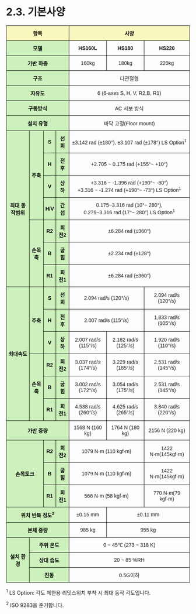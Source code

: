 ﻿# 2.3. 기본사양


<style type="text/css">
.tg  {border-collapse:collapse;border-spacing:0;}
.tg td{border-color:black;border-style:solid;border-width:1px;font-family:Arial, sans-serif;font-size:14px;
  overflow:hidden;padding:10px 5px;word-break:normal;}
.tg th{border-color:black;border-style:solid;border-width:1px;font-family:Arial, sans-serif;font-size:14px;
  font-weight:normal;overflow:hidden;padding:10px 5px;word-break:normal;}
.tg .tg-a1tj{background-color:#ccf1bc;color:#000000;font-weight:bold;text-align:center;vertical-align:middle}
.tg .tg-wa1i{font-weight:bold;text-align:center;vertical-align:middle}
.tg .tg-jafi{background-color:#f8f8be;color:#000000;font-weight:bold;text-align:center;vertical-align:middle}
.tg .tg-nrix{text-align:center;vertical-align:middle}
</style>
<table class="tg">
<thead>
  <tr>
    <th class="tg-jafi" colspan="4">항목</th>
    <th class="tg-jafi" colspan="3">사양</th>
  </tr>
</thead>
<tbody>
  <tr>
    <td class="tg-a1tj" colspan="4">모델</td>
    <td class="tg-wa1i">HS160L</td>
    <td class="tg-wa1i">HS180</td>
    <td class="tg-wa1i">HS220</td>
  </tr>
  <tr>
    <td class="tg-a1tj" colspan="4">가반 하중</td>
    <td class="tg-nrix">160kg</td>
    <td class="tg-nrix">180kg</td>
    <td class="tg-nrix">220kg</td>
  </tr>
  <tr>
    <td class="tg-a1tj" colspan="4">구조</td>
    <td class="tg-nrix" colspan="3">다관절형</td>
  </tr>
  <tr>
    <td class="tg-a1tj" colspan="4">자유도</td>
    <td class="tg-nrix" colspan="3">6 (6-axes S, H, V, R2,B, R1)</td>
  </tr>
  <tr>
    <td class="tg-a1tj" colspan="4">구동방식</td>
    <td class="tg-nrix" colspan="3">AC 서보 방식</td>
  </tr>
  <tr>
    <td class="tg-a1tj" colspan="4">설치 유형</td>
    <td class="tg-nrix" colspan="3">바닥 고정(Floor mount)</td>
  </tr>
  <tr>
    <td class="tg-a1tj" rowspan="7">최대 동작범위</td>
    <td class="tg-a1tj" rowspan="4">주축</td>
    <td class="tg-a1tj">S</td>
    <td class="tg-a1tj">선회</td>
    <td class="tg-nrix" colspan="3">±3.142 rad (±180°), ±3.107 rad (±178°) LS Option<sup>1</sup> </td>
  </tr>
  <tr>
    <td class="tg-a1tj">H</td>
    <td class="tg-a1tj">전후</td>
    <td class="tg-nrix" colspan="3">+2.705 ~ 0.175 rad (+155°~ +10°)</td>
  </tr>
  <tr>
    <td class="tg-a1tj">V</td>
    <td class="tg-a1tj">상하</td>
    <td class="tg-nrix" colspan="3">+3.316 ~ -1.396 rad (+190°~ -80°)<br>
+3.316 ~ -1.274 rad (+190°~ -73°) LS Option<sup>1</sup>
</td>
  </tr>
  <tr>
    <td class="tg-a1tj">H/V</td>
    <td class="tg-a1tj">간섭</td>
    <td class="tg-nrix" colspan="3">0.175~3.316 rad (10°~ 280°),<br>
0.279~3.316 rad (17°~ 280°) LS Option<sup>1</sup>
</td>
  </tr>
  <tr>
    <td class="tg-a1tj" rowspan="3">손목축</td>
    <td class="tg-a1tj">R2</td>
    <td class="tg-a1tj">회전2</td>
    <td class="tg-nrix" colspan="3">±6.284 rad (±360°)</td>
  </tr>
  <tr>
    <td class="tg-a1tj">B</td>
    <td class="tg-a1tj">굽힘</td>
    <td class="tg-nrix" colspan="3">±2.234 rad (±128°)</td>
  </tr>
  <tr>
    <td class="tg-a1tj">R1</td>
    <td class="tg-a1tj">회전1</td>
    <td class="tg-nrix" colspan="3">±6.284 rad (±360°)</td>
  </tr>
  <tr>
    <td class="tg-a1tj" rowspan="6">최대속도</td>
    <td class="tg-a1tj" rowspan="3">주축</td>
    <td class="tg-a1tj">S</td>
    <td class="tg-a1tj">선회</td>
    <td class="tg-nrix" colspan="2">2.094 rad/s (120°/s)</td>
    <td class="tg-nrix">2.094 rad/s (120°/s)</td>
  </tr>
  <tr>
    <td class="tg-a1tj">H</td>
    <td class="tg-a1tj">전후</td>
    <td class="tg-nrix" colspan="2">2.007 rad/s (115°/s)</td>
    <td class="tg-nrix">1,833 rad/s (105°/s)</td>
  </tr>
  <tr>
    <td class="tg-a1tj">V</td>
    <td class="tg-a1tj">상하</td>
    <td class="tg-nrix">2.007 rad/s (115°/s)</td>
    <td class="tg-nrix">2.182 rad/s (125°/s)</td>
    <td class="tg-nrix">1.920 rad/s (110°/s)</td>
  </tr>
  <tr>
    <td class="tg-a1tj" rowspan="3">손목축</td>
    <td class="tg-a1tj">R2</td>
    <td class="tg-a1tj">회전2</td>
    <td class="tg-nrix">3.037 rad/s (174°/s)</td>
    <td class="tg-nrix">3.229 rad/s (185°/s)</td>
    <td class="tg-nrix">2.531 rad/s (145°/s)</td>
  </tr>
  <tr>
    <td class="tg-a1tj">B</td>
    <td class="tg-a1tj">굽힘</td>
    <td class="tg-nrix">3.002 rad/s (172°/s)</td>
    <td class="tg-nrix">3.054 rad/s (175°/s)</td>
    <td class="tg-nrix">2.531 rad/s (145°/s)</td>
  </tr>
  <tr>
    <td class="tg-a1tj">R1</td>
    <td class="tg-a1tj">회전1</td>
    <td class="tg-nrix">4.538 rad/s (260°/s)</td>
    <td class="tg-nrix">4.625 rad/s (265°/s)</td>
    <td class="tg-nrix">3.840 rad/s (220°/s)</td>
  </tr>
  <tr>
    <td class="tg-a1tj" colspan="4">가반 중량</td>
    <td class="tg-nrix">1568 N (160 kg)</td>
    <td class="tg-nrix">1764 N (180 kg)</td>
    <td class="tg-nrix">2156 N (220 kg)</td>
  </tr>
  <tr>
    <td class="tg-a1tj" colspan="2" rowspan="3">손목토크</td>
    <td class="tg-a1tj">R2</td>
    <td class="tg-a1tj">회전2</td>
    <td class="tg-nrix" colspan="2">1079 N·m (110 kgf·m)</td>
    <td class="tg-nrix">1422 N·m(145kgf·m)</td>
  </tr>
  <tr>
    <td class="tg-a1tj">B</td>
    <td class="tg-a1tj">굽힘</td>
    <td class="tg-nrix" colspan="2">1079 N·m (110 kgf·m)</td>
    <td class="tg-nrix">1422 N·m(145kgf·m)</td>
  </tr>
  <tr>
    <td class="tg-a1tj">R1</td>
    <td class="tg-a1tj">회전1</td>
    <td class="tg-nrix" colspan="2">566 N·m (58 kgf·m)</td>
    <td class="tg-nrix">770 N·m(79 kgf·m)</td>
  </tr>
  <tr>
    <td class="tg-a1tj" colspan="4">위치 반복 정도<sup>2</sup></td>
    <td class="tg-nrix">±0.15 mm</td>
    <td class="tg-nrix" colspan="2">±0.11 mm</td>
  </tr>
  <tr>
    <td class="tg-a1tj" colspan="4">본체 중량</td>
    <td class="tg-nrix">985 kg</td>
    <td class="tg-nrix" colspan="2">955 kg</td>
  </tr>
  <tr>
    <td class="tg-a1tj" rowspan="3">설치 환경</td>
    <td class="tg-a1tj" colspan="3">주위 온도</td>
    <td class="tg-nrix" colspan="3">0 ~ 45℃ (273 ~ 318 K)</td>
  </tr>
  <tr>
    <td class="tg-a1tj" colspan="3">상대 습도</td>
    <td class="tg-nrix" colspan="3">20 ~ 85 %RH</td>
  </tr>
  <tr>
    <td class="tg-a1tj" colspan="3">진동</td>
    <td class="tg-nrix" colspan="3">0.5G이하</td>
  </tr>
</tbody>
</table>


<sup>1</sup> LS Option: 각도 제한용 리밋스위치 부착 시 최대 동작 각도입니다.

<sup>2</sup> ISO 9283을 준거합니다.
